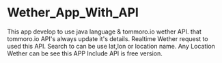 # Wether_App_With_API
This app develop to use java language & tommoro.io wether API.
that tommoro.io API's always update it's details. 
Realtime Wether request to used this API.
Search to can be use lat,lon or location name.
Any Location Wether can be see this APP
Include API is free version.
